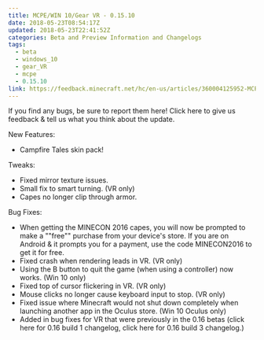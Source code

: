 ```yaml
---
title: MCPE/WIN 10/Gear VR - 0.15.10
date: 2018-05-23T08:54:17Z
updated: 2018-05-23T22:41:52Z
categories: Beta and Preview Information and Changelogs
tags:
  - beta
  - windows_10
  - gear_VR
  - mcpe
  - 0.15.10
link: https://feedback.minecraft.net/hc/en-us/articles/360004125952-MCPE-WIN-10-Gear-VR-0-15-10
---
```


If you find any bugs, be sure to report them here! Click here to give us feedback & tell us what you think about the update.

New Features:

- Campfire Tales skin pack!

Tweaks:

- Fixed mirror texture issues.
- Small fix to smart turning. (VR only)
- Capes no longer clip through armor.

Bug Fixes:

- When getting the MINECON 2016 capes, you will now be prompted to make a ""free"" purchase from your device's store. If you are on Android & it prompts you for a payment, use the code MINECON2016 to get it for free.
- Fixed crash when rendering leads in VR. (VR only)
- Using the B button to quit the game (when using a controller) now works. (Win 10 only)
- Fixed top of cursor flickering in VR. (VR only)
- Mouse clicks no longer cause keyboard input to stop. (VR only)
- Fixed issue where Minecraft would not shut down completely when launching another app in the Oculus store. (Win 10 Oculus only)
- Added in bug fixes for VR that were previously in the 0.16 betas (click here for 0.16 build 1 changelog, click here for 0.16 build 3 changelog.)
